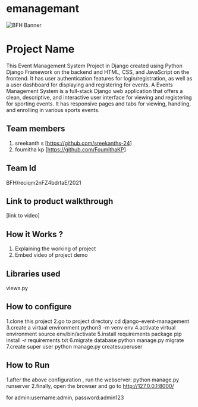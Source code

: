 # emanagemant
![BFH Banner](https://trello-attachments.s3.amazonaws.com/542e9c6316504d5797afbfb9/542e9c6316504d5797afbfc1/39dee8d993841943b5723510ce663233/Frame_19.png)
# Project Name
This Event Management System Project in Django created using Python Django Framework on the backend and HTML, CSS, and JavaScript on the frontend. It has user authentication features for login/registration, as well as a user dashboard for displaying and registering for events.
A Events Management System is a full-stack Django web application that offers a clean, descriptive, and interactive user interface for viewing and registering for sporting events. It has responsive pages and tabs for viewing, handling, and enrolling in various sports events.
## Team members
1. sreekanth s [https://github.com/sreekanths-24]
2. foumitha kp [https://github.com/FoumithaKP]
## Team Id
BFH/reciqm2nFZ4bdrtaE/2021
## Link to product walkthrough
[link to video]
## How it Works ?
1. Explaining the working of project
2. Embed video of project demo
## Libraries used
views.py
## How to configure
1.clone this project
2.go to project directory cd django-event-management
3.create a virtual environment python3 -m venv env
4.activate virtual environment source env/bin/activate 
5.install requirements package pip install -r requirements.txt
6.migrate database python manage.py migrate
7.create super user python manage.py createsuperuser
## How to Run
1.after the above configuration , run the webserver: python manage.py runserver
2.finally, open the browser and go to http://127.0.0.1:8000/

for admin:username:admin, password:admin123
